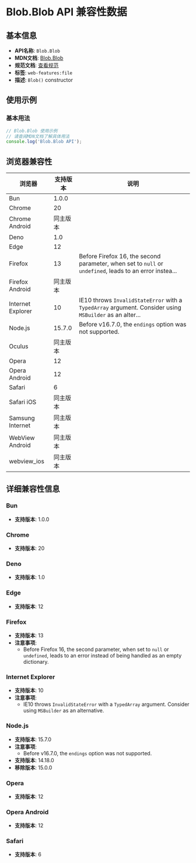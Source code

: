 # Blob.Blob API 兼容性数据

## 基本信息

- **API名称**: `Blob.Blob`
- **MDN文档**: [Blob.Blob](https://developer.mozilla.org/docs/Web/API/Blob/Blob)
- **规范文档**: [查看规范](https://w3c.github.io/FileAPI/#constructorBlob)
- **标签**: `web-features:file`
- **描述**: `Blob()` constructor

## 使用示例

### 基本用法

```javascript
// Blob.Blob 使用示例
// 请查阅MDN文档了解具体用法
console.log('Blob.Blob API');
```

## 浏览器兼容性

| 浏览器 | 支持版本 | 说明 |
|--------|----------|------|
| Bun | 1.0.0 |  |
| Chrome | 20 |  |
| Chrome Android | 同主版本 |  |
| Deno | 1.0 |  |
| Edge | 12 |  |
| Firefox | 13 | Before Firefox 16, the second parameter, when set to `null` or `undefined`, leads to an error instea... |
| Firefox Android | 同主版本 |  |
| Internet Explorer | 10 | IE10 throws `InvalidStateError` with a `TypedArray` argument. Consider using `MSBuilder` as an alter... |
| Node.js | 15.7.0 | Before v16.7.0, the `endings` option was not supported. |
| Oculus | 同主版本 |  |
| Opera | 12 |  |
| Opera Android | 12 |  |
| Safari | 6 |  |
| Safari iOS | 同主版本 |  |
| Samsung Internet | 同主版本 |  |
| WebView Android | 同主版本 |  |
| webview_ios | 同主版本 |  |

## 详细兼容性信息

### Bun

- **支持版本**: 1.0.0

### Chrome

- **支持版本**: 20

### Deno

- **支持版本**: 1.0

### Edge

- **支持版本**: 12

### Firefox

- **支持版本**: 13
- **注意事项**:
  - Before Firefox 16, the second parameter, when set to `null` or `undefined`, leads to an error instead of being handled as an empty dictionary.

### Internet Explorer

- **支持版本**: 10
- **注意事项**:
  - IE10 throws `InvalidStateError` with a `TypedArray` argument. Consider using `MSBuilder` as an alternative.

### Node.js

- **支持版本**: 15.7.0
- **注意事项**:
  - Before v16.7.0, the `endings` option was not supported.
- **支持版本**: 14.18.0
- **移除版本**: 15.0.0

### Opera

- **支持版本**: 12

### Opera Android

- **支持版本**: 12

### Safari

- **支持版本**: 6

